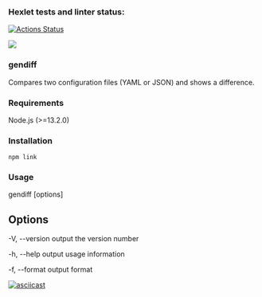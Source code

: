 ### Hexlet tests and linter status:

[![Actions Status](https://github.com/stzlataa/frontend-project-46/actions/workflows/hexlet-check.yml/badge.svg)](https://github.com/stzlataa/frontend-project-46/actions)

<a href="https://codeclimate.com/github/stzlataa/frontend-project-46/maintainability"><img src="https://api.codeclimate.com/v1/badges/5345494c3b27b9959119/maintainability" /></a>

### gendiff

Compares two configuration files (YAML or JSON) and shows a difference.

### Requirements

Node.js (>=13.2.0)

### Installation

```
npm link
```

### Usage

gendiff [options] <filepath1> <filepath2>

## Options

-V, --version        output the version number

-h, --help           output usage information

-f, --format <type>  output format

[![asciicast](https://asciinema.org/a/OfTDs8HiYe8TfTZd8KOLevuxB.svg)](https://asciinema.org/a/OfTDs8HiYe8TfTZd8KOLevuxB)
